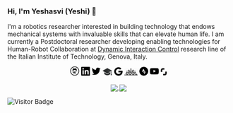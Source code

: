 ### Hi, I'm Yeshasvi (Yeshi) 👋

I'm a robotics researcher interested in building technology that endows mechanical systems with invaluable skills that can elevate human life. I am currently a Postdoctoral researcher developing enabling technologies for Human-Robot Collaboration at [Dynamic Interaction Control](https://dic.iit.it/) research line of the Italian Institute of Technology, Genova, Italy.

<p align="center">
  <a href="https://github.com/Yeshasvitvs/"><img src="https://github.com/Yeshasvitvs/Yeshasvitvs/blob/master/social-icons/Github.png" width="4.25%" height="4.25%" alt="Github"></a>
  <a href="https://www.linkedin.com/in/yeshasvitvs/"><img src="https://github.com/Yeshasvitvs/Yeshasvitvs/blob/master/social-icons/LinkedIn.png" width="4%" height="4%" alt="LinkedIn"></a>
  <a href="https://twitter.com/Yeshasvitvs"><img src="https://github.com/Yeshasvitvs/Yeshasvitvs/blob/master/social-icons/Twitter.png" width="4%" height="4%" alt="Twitter"></a>
  <a href="https://scholar.google.it/citations?user=FfY2ry0AAAAJ&hl=en"><img src="https://github.com/Yeshasvitvs/Yeshasvitvs/blob/master/social-icons/Scholar.png" width="4.5%" height="4.5%" alt="Scholar"></a>
  <a href="mailto:yeshasvitvs@gmail.com?subject=Hello Yeshi"><img src="https://github.com/Yeshasvitvs/Yeshasvitvs/blob/master/social-icons/Google.png" width="3.75%" height="3.75%" alt="Gmail"></a>
   <a href="https://www.chess.com/member/yeshiiit"><img src="https://github.com/Yeshasvitvs/Yeshasvitvs/blob/master/social-icons/Chess.png" width="6%" height="5%" alt="Chess"></a>
   <a href="https://www.strava.com/athletes/26010309"><img src="https://github.com/Yeshasvitvs/Yeshasvitvs/blob/master/social-icons/Strava.png" width="4%" height="4%" alt="Strava"></a>
   <a href="https://www.youtube.com/channel/UCDGmn5Wvf_tZxuqgflK478Q?view_as=subscriber"><img src="https://github.com/Yeshasvitvs/Yeshasvitvs/blob/master/social-icons/YouTube.png" width="4%" height="4%" alt="YouTube"></a>
  <a href="https://www.shutterstock.com/g/yeshasvi+tirupachuri"><img src="https://github.com/Yeshasvitvs/Yeshasvitvs/blob/master/social-icons/Shutterstock.png" width="3%" height="3%" alt="Shutterstock"></a>
</p>


<!-- https://github.com/anuraghazra/github-readme-stats -->
<p align="center">
<a href="https://github-readme-stats.vercel.app/api/top-langs/?username=Yeshasvitvs&hide=cmake,tex">
  <!-- Change the `github-readme-stats.anuraghazra1.vercel.app` to `github-readme-stats.vercel.app`  -->
  <img align="center" src="https://github-readme-stats.vercel.app/api/top-langs/?username=Yeshasvitvs&hide=cmake,tex" />
</a>

<a href="https://github-readme-stats.vercel.app/api?username=Yeshasvitvs&show_icons=true">
  <!-- Change the `github-readme-stats.anuraghazra1.vercel.app` to `github-readme-stats.vercel.app`  -->
  <img align="center" src="https://github-readme-stats.vercel.app/api?username=Yeshasvitvs&show_icons=true" />
</a>
</p>

![Visitor Badge](https://visitor-badge.laobi.icu/badge?page_id=Yeshasvitvs.Yeshasvitvs)


<!--
**Yeshasvitvs/Yeshasvitvs** is a ✨ _special_ ✨ repository because its `README.md` (this file) appears on your GitHub profile.
https://github.com/robotology
Here are some ideas to get you started:

- 🔭 I’m currently working on ...
- 🌱 I’m currently learning ...
- 👯 I’m looking to collaborate on ...
- 🤔 I’m looking for help with ...
- 💬 Ask me about ...
- 😄 Pronouns: ...
- ⚡ Fun fact: ...
-->
